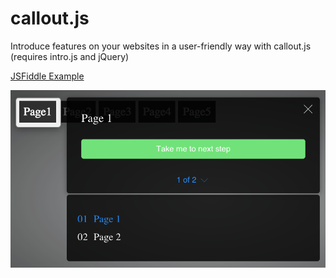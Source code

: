 # callout.js
Introduce features on your websites in a user-friendly way with callout.js
(requires intro.js and jQuery)

[JSFiddle Example](https://jsfiddle.net/ashwinaggarwal/cc6z2jgc/1/)

![Preview](https://github.com/ashwinaggarwal/callout.js/blob/master/img/demo.png)
